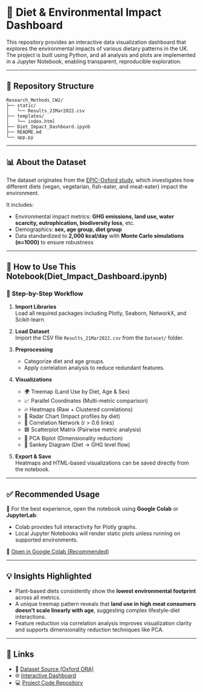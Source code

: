 # 🌱 Diet & Environmental Impact Dashboard

This repository provides an interactive data visualization dashboard that explores the environmental impacts of various dietary patterns in the UK. The project is built using Python, and all analysis and plots are implemented in a Jupyter Notebook, enabling transparent, reproducible exploration.

---

## 📁 Repository Structure

```
Research_Methods_CW2/
├── static/
│   └── Results_21Mar2022.csv
├── templates/
│   └── index.html
├── Diet_Impact_Dashboard.ipynb
├── README.md
└── app.py
```

---

## 📊 About the Dataset

The dataset originates from the [EPIC-Oxford study](https://ora.ox.ac.uk/objects/uuid:ca441840-db5a-48c8-9b82-1ec1d77c2e9c), which investigates how different diets (vegan, vegetarian, fish-eater, and meat-eater) impact the environment. 

It includes:
- Environmental impact metrics: **GHG emissions, land use, water scarcity, eutrophication, biodiversity loss**, etc.
- Demographics: **sex, age group, diet group**
- Data standardized to **2,000 kcal/day** with **Monte Carlo simulations (n=1000)** to ensure robustness

---

## 📘 How to Use This Notebook(Diet_Impact_Dashboard.ipynb)

### 🔄 Step-by-Step Workflow

1. **Import Libraries**  
   Load all required packages including Plotly, Seaborn, NetworkX, and Scikit-learn.

2. **Load Dataset**  
   Import the CSV file `Results_21Mar2022.csv` from the `Dataset/` folder.

3. **Preprocessing**
   - Categorize diet and age groups.
   - Apply correlation analysis to reduce redundant features.

4. **Visualizations**
   - 🌍 Treemap (Land Use by Diet, Age & Sex)  
   - 📈 Parallel Coordinates (Multi-metric comparison)  
   - 🔥 Heatmaps (Raw + Clustered correlations)  
   - 🧭 Radar Chart (Impact profiles by diet)  
   - 🔗 Correlation Network (r > 0.6 links)  
   - 🟦 Scatterplot Matrix (Pairwise metric analysis)  
   - 🎯 PCA Biplot (Dimensionality reduction)  
   - 🔄 Sankey Diagram (Diet → GHG level flow)

5. **Export & Save**  
   Heatmaps and HTML-based visualizations can be saved directly from the notebook.

---

## ✅ Recommended Usage

📌 For the best experience, open the notebook using **Google Colab** or **JupyterLab**:

- Colab provides full interactivity for Plotly graphs.
- Local Jupyter Notebooks will render static plots unless running on supported environments.

🔗 [Open in Google Colab (Recommended)](https://github.com/elakiavm/research-method-cw2/blob/main/Diet_Impact_Dashboard.ipynb)

---

## 💡 Insights Highlighted

- Plant-based diets consistently show the **lowest environmental footprint** across all metrics.
- A unique treemap pattern reveals that **land use in high meat consumers doesn't scale linearly with age**, suggesting complex lifestyle-diet interactions.
- Feature reduction via correlation analysis improves visualization clarity and supports dimensionality reduction techniques like PCA.

---

## 📎 Links

- 📂 [Dataset Source (Oxford ORA)](https://ora.ox.ac.uk/objects/uuid:ca441840-db5a-48c8-9b82-1ec1d77c2e9c)
- 🌐 [Interactive Dashboard ](https://research-method-cw2.onrender.com/)
- 💻 [Project Code Repository](https://github.com/elakiavm/-Research_Methods_CW2.git)


